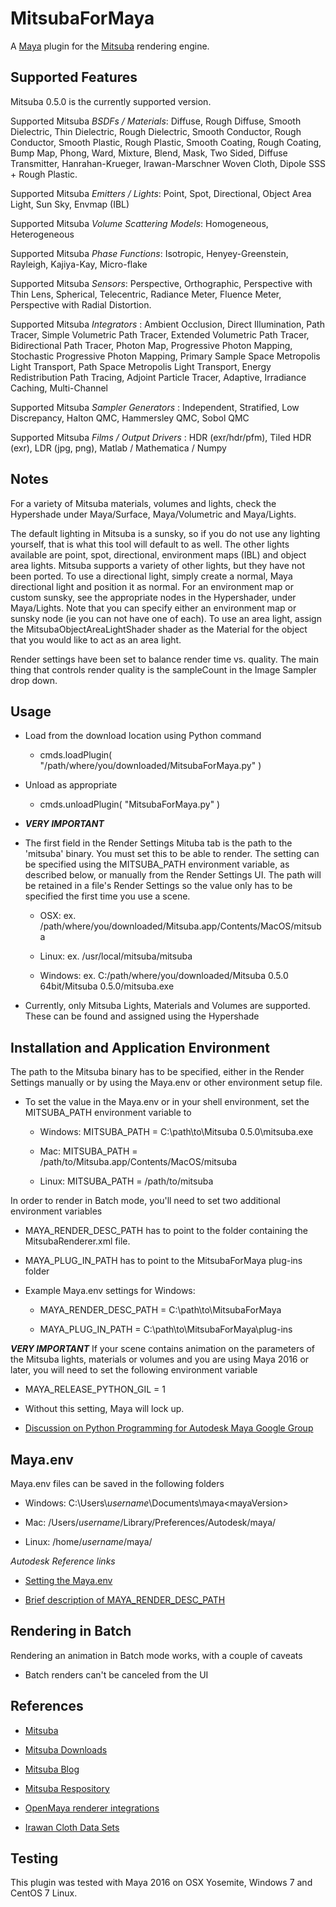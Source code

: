 MitsubaForMaya
=

A [Maya](http://www.autodesk.com/products/maya) plugin for the [Mitsuba](http://www.mitsuba-renderer.org/) rendering engine.


Supported Features
-
Mitsuba 0.5.0 is the currently supported version.

Supported Mitsuba *BSDFs / Materials*: Diffuse, Rough Diffuse, Smooth Dielectric, Thin Dielectric, Rough Dielectric, Smooth Conductor, Rough Conductor, Smooth Plastic, Rough Plastic, Smooth Coating, Rough Coating, Bump Map, Phong, Ward, Mixture, Blend, Mask, Two Sided, Diffuse Transmitter, Hanrahan-Krueger, Irawan-Marschner Woven Cloth, Dipole SSS + Rough Plastic.

Supported Mitsuba *Emitters / Lights*: Point, Spot, Directional, Object Area Light, Sun Sky, Envmap (IBL)

Supported Mitsuba *Volume Scattering Models*: Homogeneous, Heterogeneous

Supported Mitsuba *Phase Functions*: Isotropic, Henyey-Greenstein, Rayleigh, Kajiya-Kay, Micro-flake

Supported Mitsuba *Sensors*: Perspective, Orthographic, Perspective with Thin Lens, Spherical, Telecentric, Radiance Meter, Fluence Meter, Perspective with Radial Distortion.

Supported Mitsuba *Integrators* : Ambient Occlusion, Direct Illumination, Path Tracer, Simple Volumetric Path Tracer, Extended Volumetric Path Tracer, Bidirectional Path Tracer, Photon Map, Progressive Photon Mapping, Stochastic Progressive Photon Mapping, Primary Sample Space Metropolis Light Transport, Path Space Metropolis Light Transport, Energy Redistribution Path Tracing, Adjoint Particle Tracer, Adaptive, Irradiance Caching, Multi-Channel

Supported Mitsuba *Sampler Generators* : Independent, Stratified, Low Discrepancy, Halton QMC, Hammersley QMC, Sobol QMC

Supported Mitsuba *Films / Output Drivers* : HDR (exr/hdr/pfm), Tiled HDR (exr), LDR (jpg, png), Matlab / Mathematica / Numpy

Notes
-

For a variety of Mitsuba materials, volumes and lights, check the Hypershade under Maya/Surface, Maya/Volumetric and Maya/Lights.

The default lighting in Mitsuba is a sunsky, so if you do not use any lighting yourself, that is what this tool will default to as well.  The other lights available are point, spot, directional, environment maps (IBL) and object area lights.  Mitsuba supports a variety of other lights, but they have not been ported.  To use a directional light, simply create a normal, Maya directional light and position it as normal.  For an environment map or custom sunsky, see the appropriate nodes in the Hypershader, under Maya/Lights.  Note that you can specify either an environment map or sunsky node (ie you can not have one of each). To use an area light, assign the MitsubaObjectAreaLightShader shader as the Material for the object that you would like to act as an area light.

Render settings have been set to balance render time vs. quality. The main thing that controls render quality is the sampleCount in the Image Sampler drop down.

Usage
-

- Load from the download location using Python command
	- cmds.loadPlugin( "/path/where/you/downloaded/MitsubaForMaya.py" )

- Unload as appropriate
	- cmds.unloadPlugin( "MitsubaForMaya.py" )

- ***VERY IMPORTANT*** 
- The first field in the Render Settings Mituba tab is the path to the 'mitsuba' binary. You must set this to be able to render. The setting can be specified using the MITSUBA_PATH environment variable, as described below, or manually from the Render Settings UI. The path will be retained in a file's Render Settings so the value only has to be specified the first time you use a scene.

	- OSX: ex. /path/where/you/downloaded/Mitsuba.app/Contents/MacOS/mitsuba

	- Linux: ex. /usr/local/mitsuba/mitsuba

	- Windows: ex. C:/path/where/you/downloaded/Mitsuba 0.5.0 64bit/Mitsuba 0.5.0/mitsuba.exe

- Currently, only Mitsuba Lights, Materials and Volumes are supported. These can be found and assigned using the Hypershade

Installation and Application Environment
- 
The path to the Mitsuba binary has to be specified, either in the Render Settings manually or by using the Maya.env or other environment setup file.

- To set the value in the Maya.env or in your shell environment, set the MITSUBA_PATH environment variable to  

	- Windows: MITSUBA_PATH = C:\path\to\Mitsuba 0.5.0\mitsuba.exe

	- Mac: MITSUBA_PATH = /path/to/Mitsuba.app/Contents/MacOS/mitsuba

	- Linux: MITSUBA_PATH = /path/to/mitsuba

In order to render in Batch mode, you'll need to set two additional environment variables

- MAYA_RENDER_DESC_PATH has to point to the folder containing the MitsubaRenderer.xml file.

- MAYA_PLUG_IN_PATH has to point to the MitsubaForMaya plug-ins folder

- Example Maya.env settings for Windows:

	- MAYA_RENDER_DESC_PATH = C:\path\to\MitsubaForMaya

	- MAYA_PLUG_IN_PATH = C:\path\to\MitsubaForMaya\plug-ins

***VERY IMPORTANT*** 
If your scene contains animation on the parameters of the Mitsuba lights, materials or volumes and you are using Maya 2016 or later, you will need to set the following environment variable

- MAYA_RELEASE_PYTHON_GIL = 1

- Without this setting, Maya will lock up.

- [Discussion on Python Programming for Autodesk Maya Google Group](https://groups.google.com/forum/?hl=en#!topic/python_inside_maya/Zk7FKPu7J_A)


Maya.env
-

Maya.env files can be saved in the following folders

- Windows: C:\Users\\*username*\\Documents\maya\<mayaVersion>

- Mac: /Users/*username*/Library/Preferences/Autodesk/maya/<mayaVersion>

- Linux: /home/*username*/maya/<mayaVersion>

*Autodesk Reference links*

- [Setting the Maya.env](http://help.autodesk.com/view/MAYAUL/2016/ENU/?guid=GUID-8EFB1AC1-ED7D-4099-9EEE-624097872C04)

- [Brief description of MAYA_RENDER_DESC_PATH](http://knowledge.autodesk.com/support/maya/learn-explore/caas/CloudHelp/cloudhelp/2016/ENU/Maya/files/GUID-AF8A7EA4-DEEF-49EF-A18C-CDA72B4F9E1E-htm.html)


Rendering in Batch
-
Rendering an animation in Batch mode works, with a couple of caveats

- Batch renders can't be canceled from the UI

References
-

- [Mitsuba](http://www.mitsuba-renderer.org/)

- [Mitsuba Downloads](http://www.mitsuba-renderer.org/download.html)

- [Mitsuba Blog](http://www.mitsuba-renderer.org/devblog/)

- [Mitsuba Respository](https://www.mitsuba-renderer.org/repos/)

- [OpenMaya renderer integrations](https://github.com/haggi/OpenMaya)

- [Irawan Cloth Data Sets](http://www.mitsuba-renderer.org/scenes/irawan.zip)

Testing
-

This plugin was tested with Maya 2016 on OSX Yosemite, Windows 7 and CentOS 7 Linux.

